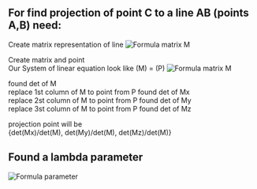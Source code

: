 ## For find projection of point C to a line AB (points A,B) need:

Create matrix representation of line
![Formula matrix M](.svg/MatrixRepresentationOfLine.svg)

Create matrix and point\
Our System of linear equation look like (M) = (P)
![Formula matrix M](.svg/SLE.svg)

found det of M\
replace 1st column of M to point from P found det of Mx\
replace 2st column of M to point from P found det of My\
replace 3st column of M to point from P found det of Mz

projection point will be \
{det(Mx)/det(M), det(My)/det(M), det(Mz)/det(M)}

## Found a lambda parameter

![Formula parameter](.svg/Lambda.svg)